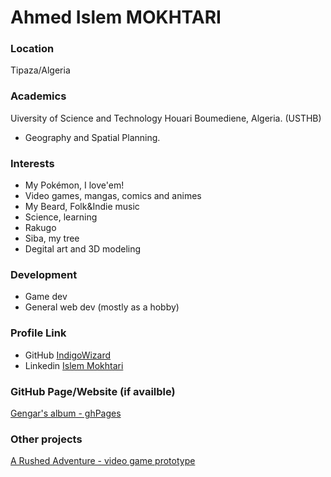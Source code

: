 # Ahmed Islem MOKHTARI

### Location
Tipaza/Algeria

### Academics
Uiversity of Science and Technology Houari Boumediene, Algeria. (USTHB)
- Geography and Spatial Planning.

### Interests
- My Pokémon, I love'em!
- Video games, mangas, comics and animes
- My Beard, Folk&Indie music
- Science, learning
- Rakugo
- Siba, my tree
- Degital art and 3D modeling

### Development
- Game dev
- General web dev (mostly as a hobby)

### Profile Link
- GitHub [IndigoWizard](https://github.com/IndigoWizard)
- Linkedin [Islem Mokhtari](https://www.linkedin.com/in/islem-mokhtari-168a07160/)

### GitHub Page/Website (if availble)
[Gengar's album - ghPages](https://indigowizard.github.io/gTest/)

### Other projects
[A Rushed Adventure - video game prototype](https://quetzalwing.itch.io/rushed-adventure)